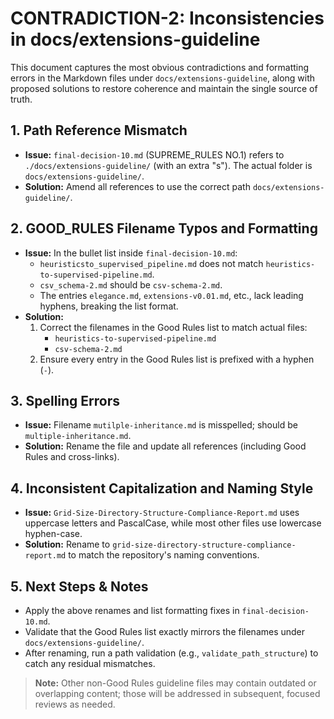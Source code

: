 # CONTRADICTION-2: Inconsistencies in docs/extensions-guideline

This document captures the most obvious contradictions and formatting errors in the Markdown files under `docs/extensions-guideline`, along with proposed solutions to restore coherence and maintain the single source of truth.

## 1. Path Reference Mismatch
- **Issue:** `final-decision-10.md` (SUPREME_RULES NO.1) refers to `./docs/extensions-guideline/` (with an extra "s"). The actual folder is `docs/extensions-guideline/`.
- **Solution:** Amend all references to use the correct path `docs/extensions-guideline/`.

## 2. GOOD_RULES Filename Typos and Formatting
- **Issue:** In the bullet list inside `final-decision-10.md`:
  - `heuristicsto_supervised_pipeline.md` does not match `heuristics-to-supervised-pipeline.md`.
  - `csv_schema-2.md` should be `csv-schema-2.md`.
  - The entries `elegance.md`, `extensions-v0.01.md`, etc., lack leading hyphens, breaking the list format.
- **Solution:**
  1. Correct the filenames in the Good Rules list to match actual files:
     - `heuristics-to-supervised-pipeline.md`
     - `csv-schema-2.md`
  2. Ensure every entry in the Good Rules list is prefixed with a hyphen (`-`).

## 3. Spelling Errors
- **Issue:** Filename `mutilple-inheritance.md` is misspelled; should be `multiple-inheritance.md`.
- **Solution:** Rename the file and update all references (including Good Rules and cross-links).

## 4. Inconsistent Capitalization and Naming Style
- **Issue:** `Grid-Size-Directory-Structure-Compliance-Report.md` uses uppercase letters and PascalCase, while most other files use lowercase hyphen-case.
- **Solution:** Rename to `grid-size-directory-structure-compliance-report.md` to match the repository's naming conventions.

## 5. Next Steps & Notes
- Apply the above renames and list formatting fixes in `final-decision-10.md`.
- Validate that the Good Rules list exactly mirrors the filenames under `docs/extensions-guideline/`.
- After renaming, run a path validation (e.g., `validate_path_structure`) to catch any residual mismatches.

> **Note:** Other non-Good Rules guideline files may contain outdated or overlapping content; those will be addressed in subsequent, focused reviews as needed.
